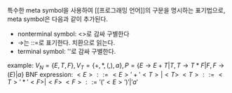 특수한 meta symbol을 사용하여 [[프로그래밍 언어]]의 구문을 명시하는 표기법으로, meta symbol은 다음과 같이 추가된다. 
+ nonterminal symbol: <>로 감싸 구별한다
+ $\rightarrow$는 ::=로 표기한다. 치환으로 읽는다. 
+ terminal symbol: ''로 감싸 구별한다.

example: $V_N = \{E, T, F\}, V_T = \{+,*,(,),a\}, P= \{E\rightarrow E+T | T, T \rightarrow T * F | F, F \rightarrow (E)|a\}$
BNF expression: $<E>::=<E>'+'<T>|<T> \; <T>::=<T>'*'<F>|<F> \; <F>::='('<E>')'|'a'$ 